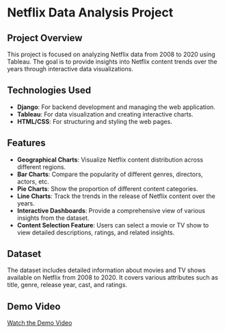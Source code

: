 # Netflix Data Analysis Project

## Project Overview
This project is focused on analyzing Netflix data from 2008 to 2020 using Tableau. The goal is to provide insights into Netflix content trends over the years through interactive data visualizations.

## Technologies Used
- **Django**: For backend development and managing the web application.
- **Tableau**: For data visualization and creating interactive charts.
- **HTML/CSS**: For structuring and styling the web pages.

## Features
- **Geographical Charts**: Visualize Netflix content distribution across different regions.
- **Bar Charts**: Compare the popularity of different genres, directors, actors, etc.
- **Pie Charts**: Show the proportion of different content categories.
- **Line Charts**: Track the trends in the release of Netflix content over the years.
- **Interactive Dashboards**: Provide a comprehensive view of various insights from the dataset.
- **Content Selection Feature**: Users can select a movie or TV show to view detailed descriptions, ratings, and related insights.

## Dataset
The dataset includes detailed information about movies and TV shows available on Netflix from 2008 to 2020. It covers various attributes such as title, genre, release year, cast, and ratings.

## Demo Video
[Watch the Demo Video](https://drive.google.com/file/d/1szJhTBHvbOoxHasYD11mon2gJxCgcbMw/view?usp=sharing)
